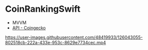 # CoinRankingSwift
* MVVM
* [API - Coingecko](https://api.coingecko.com/api/v3/coins/markets?vs_currency=usd)

https://user-images.githubusercontent.com/48419933/126043055-802518cb-222a-433e-953c-8629e7734cec.mp4


